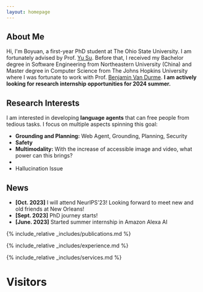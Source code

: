 ```yaml
---
layout: homepage
---
```


## About Me

Hi, I'm Boyuan, a first-year PhD student at The Ohio State University. I am fortunately advised by Prof. [Yu Su](https://ysu1989.github.io/). Before that, I received my Bachelor degree in Software Engineering from Northeastern University (China) and Master degree in Computer Science from The Johns Hopkins University where I was fortunate to work with Prof. [Benjamin Van Durme](https://www.cs.jhu.edu/~vandurme/).
**I am actively looking for research internship opportunities for 2024 summer.**

## Research Interests

I am interested in developing **language agents** that can free people from tedious tasks. I focus on multiple aspects spinning this goal:
- **Grounding and Planning:** Web Agent, Grounding, Planning, Security
- **Safety**
- **Multimodality:** With the increase of accessible image and video, what power can this brings? 
- 
- Hallucination Issue

## News

- **[Oct. 2023]** I will attend NeurIPS'23! Looking forward to meet new and old friends at New Orleans!
- **[Sept. 2023]** PhD journey starts!
- **[June. 2023]** Started summer internship in Amazon Alexa AI

{% include_relative _includes/publications.md %}

{% include_relative _includes/experience.md %}

{% include_relative _includes/services.md %}


<!-- Map -->
<div class='vspace-top'>
    <h1>Visitors</h1>
</div>
<div id="revolverMap">
    <script type="text/javascript" src="//rf.revolvermaps.com/0/0/1.js?i=5egbaxa13f1&amp;s=220&amp;m=0&amp;v=true&amp;r=false&amp;b=000000&amp;n=false&amp;c=ff0000" async="async"></script>
</div>
